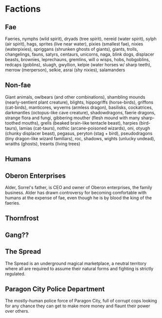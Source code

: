 # Factions

## Fae
Faeries, nymphs (wild spirit), dryads (tree spirit), nereid (water spirit), sylph (air spirit), hags, sprites (live near water), pixies (smallest fae), nixies (waterpixies), spriggans (shrunken ghosts of giants), giants, trolls, changelings, fauns, satyrs, centaurs, unicorns, naga, blink dogs, displacer beasts, brownies, leprechauns, gremlins, will o wisps, hobs, hobgoblins, redcaps (goblins), sluagh, gwyllion, kelpie (water horses w/ sharp teeth), merrow (merperson), selkie, asrai (shy nixies), salamanders

## Non-fae
Giant animals, owlbears (and other combinations), shambling mounds (nearly-sentient plant creature), blights, hippogriffs (horse-birds), griffons (cat-birds), manticores, wyverns (armless dragon), basilisks, cockatrices, darkmantles (octopus-like cave creature), shadowdragons, faerie dragons, strange flora and fungi, gibbering mouther (flesh mound with many sharp-toothed mouths), grells (beaked brain-like tentacle beast), harpies (bird-taurs), lamias (cat-taurs), nothic (arcane-poisoned wizards), oni, otyugh (chunky displacer beast), pegasus, peryton (stag + bird), pseudodragons (tiny dragon-like wizard familiars), roc, shadows, wights (unlucky undead), wraiths (ghosts), treants (living trees)

## Humans





## Oberon Enterprises
Alder, Sorrel's father, is CEO and owner of Oberon enterprises, the family business. Alder has drawn controversy for becoming comfortable with humans at the expense of fae, even though he is by blood the king of the faeries.

## Thornfrost


## Gang??


## The Spread
The Spread is an underground magical marketplace, a neutral territory where all are required to assume their natural forms and fighting is strictly regulated.

## Paragon City Police Department
The mostly-human police force of Paragon City, full of corrupt cops looking for any chance they can get to make more money and flaunt their power over others. 

